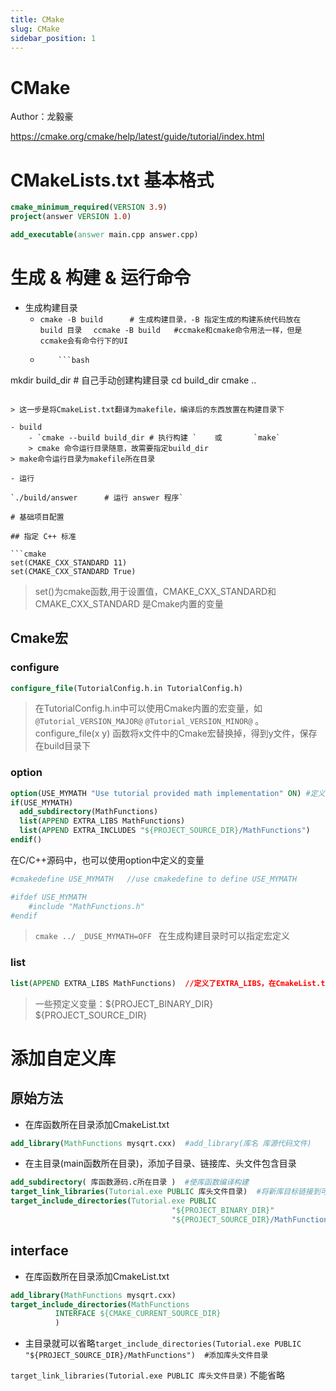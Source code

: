 ```yaml
---
title: CMake
slug: CMake
sidebar_position: 1
---
```



# CMake

Author：龙毅豪

https://cmake.org/cmake/help/latest/guide/tutorial/index.html

# CMakeLists.txt 基本格式

```cmake
cmake_minimum_required(VERSION 3.9)
project(answer VERSION 1.0)

add_executable(answer main.cpp answer.cpp)
```

# 生成 & 构建 & 运行命令

- 生成构建目录
    - `cmake -B build      # 生成构建目录，-B 指定生成的构建系统代码放在 build 目录 `         ` ccmake -B build   #ccmake和cmake命令用法一样，但是ccmake会有命令行下的UI`
    -         ```bash
mkdir build_dir   # 自己手动创建构建目录
cd build_dir
cmake ..
```

> 这一步是将CmakeList.txt翻译为makefile，编译后的东西放置在构建目录下

- build
    - `cmake --build build_dir # 执行构建 `    或       `make`
    > cmake 命令运行目录随意，故需要指定build_dir
> make命令运行目录为makefile所在目录

- 运行

`./build/answer      # 运行 answer 程序`

# 基础项目配置

## 指定 C++ 标准

```cmake
set(CMAKE_CXX_STANDARD 11)
set(CMAKE_CXX_STANDARD True)
```

> set()为cmake函数,用于设置值，CMAKE_CXX_STANDARD和CMAKE_CXX_STANDARD 是Cmake内置的变量

## Cmake宏

### configure

```cmake
configure_file(TutorialConfig.h.in TutorialConfig.h)
```

> 在TutorialConfig.h.in中可以使用Cmake内置的宏变量，如`@Tutorial_VERSION_MAJOR@` `@Tutorial_VERSION_MINOR@` 。
> configure_file(x y) 函数将x文件中的Cmake宏替换掉，得到y文件，保存在build目录下

### option

```cmake
option(USE_MYMATH "Use tutorial provided math implementation" ON) #定义一个变量
if(USE_MYMATH)
  add_subdirectory(MathFunctions)
  list(APPEND EXTRA_LIBS MathFunctions)
  list(APPEND EXTRA_INCLUDES "${PROJECT_SOURCE_DIR}/MathFunctions")
endif()
```

在C/C++源码中，也可以使用option中定义的变量

```cmake
#cmakedefine USE_MYMATH   //use cmakedefine to define USE_MYMATH

#ifdef USE_MYMATH
    #include "MathFunctions.h"
#endif
```

> `cmake ../ _DUSE_MYMATH=OFF ` 在生成构建目录时可以指定宏定义 

### list

```cmake
list(APPEND EXTRA_LIBS MathFunctions)  //定义了EXTRA_LIBS，在CmakeList.txt中可以用${EXTRA_LIBS}来引用变量
```

> 一些预定义变量：${PROJECT_BINARY_DIR}  ${PROJECT_SOURCE_DIR}

# 添加自定义库

## 原始方法

- 在库函数所在目录添加CmakeList.txt

```cmake
add_library(MathFunctions mysqrt.cxx)  #add_library(库名 库源代码文件)
```

- 在主目录(main函数所在目录)，添加子目录、链接库、头文件包含目录

```cmake
add_subdirectory( 库函数源码.c所在目录 )  #使库函数编译构建
target_link_libraries(Tutorial.exe PUBLIC 库头文件目录)  #将新库目标链接到可执行目标
target_include_directories(Tutorial.exe PUBLIC                          
                                    "${PROJECT_BINARY_DIR}"
                                    "${PROJECT_SOURCE_DIR}/MathFunctions")  #添加库头文件目录
```

## interface

- 在库函数所在目录添加CmakeList.txt

```cmake
add_library(MathFunctions mysqrt.cxx)
target_include_directories(MathFunctions
          INTERFACE ${CMAKE_CURRENT_SOURCE_DIR}
          )
```

- 主目录就可以省略`target_include_directories(Tutorial.exe PUBLIC    "${PROJECT_SOURCE_DIR}/MathFunctions")  #添加库头文件目录`

`target_link_libraries(Tutorial.exe PUBLIC 库头文件目录)` 不能省略

